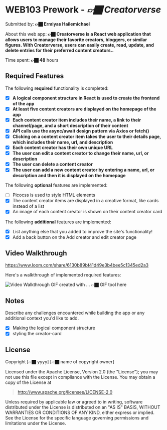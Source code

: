 # WEB103 Prework - *👉🏿 Creatorverse*

Submitted by: **👉🏿 Ermiyas Hailemichael**

About this web app: **👉🏿 Creatorverse is a React web application that allows users to manage their favorite creators, bloggers, or similar figures. With Creatorverse, users can easily create, read, update, and delete entries for their preferred content creators..**

Time spent: **👉🏿 48** hours

## Required Features

The following **required** functionality is completed:

<!-- 👉🏿👉🏿👉🏿 Make sure to check off completed functionality below -->
- [x] **A logical component structure in React is used to create the frontend of the app**
- [x] **At least five content creators are displayed on the homepage of the app**
- [x] **Each content creator item includes their name, a link to their channel/page, and a short description of their content**
- [x] **API calls use the async/await design pattern via Axios or fetch()**
- [x] **Clicking on a content creator item takes the user to their details page, which includes their name, url, and description**
- [x] **Each content creator has their own unique URL**
- [x] **The user can edit a content creator to change their name, url, or description**
- [x] **The user can delete a content creator**
- [x] **The user can add a new content creator by entering a name, url, or description and then it is displayed on the homepage**

The following **optional** features are implemented:

- [ ] Picocss is used to style HTML elements
- [x] The content creator items are displayed in a creative format, like cards instead of a list
- [x] An image of each content creator is shown on their content creator card

The following **additional** features are implemented:

* [x] List anything else that you added to improve the site's functionality!
* [x] Add a back button on the Add creator and edit creator page

## Video Walkthrough
https://www.loom.com/share/6130b89bf41d49e3b4bee5c1345ed2a3


<!-- https://github.com/user-attachments/assets/d7f30aa1-d05e-40d9-b992-24d2f7b28a08


![alt text](<Kapture 2024-08-25 at 16.37.47.gif>) -->

Here's a walkthrough of implemented required features:

<img src='' title='Video Walkthrough' width='' alt='Video Walkthrough' />
<!-- Replace this with whatever GIF tool you used! -->
GIF created with ...  👉🏿 GIF tool here 
<!-- Recommended tools:
[Kap](https://getkap.co/) for macOS
[ScreenToGif](https://www.screentogif.com/) for Windows
[peek](https://github.com/phw/peek) for Linux. -->

## Notes

Describe any challenges encountered while building the app or any additional context you'd like to add.
* [x] Making the logical component structure
* [x] styling the creator-card

## License

Copyright [👉🏿 yyyy] [👉🏿 name of copyright owner]

Licensed under the Apache License, Version 2.0 (the "License"); you may not use this file except in compliance with the License. You may obtain a copy of the License at

> http://www.apache.org/licenses/LICENSE-2.0

Unless required by applicable law or agreed to in writing, software distributed under the License is distributed on an "AS IS" BASIS, WITHOUT WARRANTIES OR CONDITIONS OF ANY KIND, either express or implied. See the License for the specific language governing permissions and limitations under the License.
